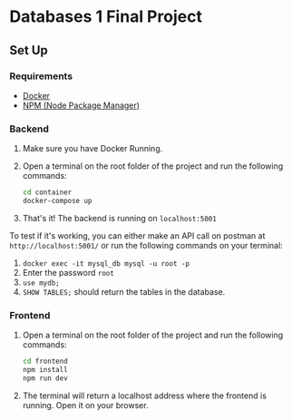 # Databases 1 Final Project

## Set Up

### Requirements

- [Docker](https://www.docker.com/)
- [NPM (Node Package Manager)](https://nodejs.org/en/download/package-manager)

### Backend

1. Make sure you have Docker Running.
2. Open a terminal on the root folder of the project and run the following commands:

    ```bash
    cd container
    docker-compose up
    ```
3. That's it! The backend is running on `localhost:5001`

To test if it's working, you can either make an API call on postman at `http://localhost:5001/` or run the following commands on your terminal:
1. `docker exec -it mysql_db mysql -u root -p`
2. Enter the password `root`
3. `use mydb;`
3. `SHOW TABLES;` should return the tables in the database. 


### Frontend

1. Open a terminal on the root folder of the project and run the following commands:

    ```bash
    cd frontend
    npm install
    npm run dev
    ```
2. The terminal will return a localhost address where the frontend is running. Open it on your browser.